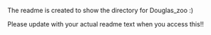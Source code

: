 The readme is created to show the directory for Douglas_zoo :)

Please update with your actual readme text when you access this!!